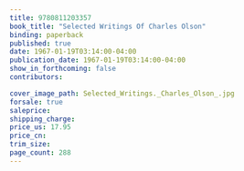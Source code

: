 ```yaml
---
title: 9780811203357
book_title: "Selected Writings Of Charles Olson"
binding: paperback
published: true
date: 1967-01-19T03:14:00-04:00
publication_date: 1967-01-19T03:14:00-04:00
show_in_forthcoming: false
contributors:

cover_image_path: Selected_Writings._Charles_Olson_.jpg
forsale: true
saleprice:
shipping_charge:
price_us: 17.95
price_cn:
trim_size:
page_count: 288
---
```


